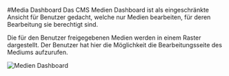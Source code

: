 <!--toc=tour-->
#Media Dashboard
Das CMS Medien Dashboard ist als eingeschränkte Ansicht für Benutzer gedacht, welche nur Medien bearbeiten, für deren Bearbeitung sie berechtigt sind.

Die für den Benutzer freigegebenen Medien werden in einem Raster dargestellt. Der Benutzer hat hier die Möglichkeit die Bearbeitungsseite des Mediums aufzurufen.

![Medien Dashboard](img/tour_cms_media_dashboard.png)